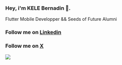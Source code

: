 ### Hey, i'm KELE Bernadin 👋.

Flutter Mobile Developper && Seeds of Future Alumni
### Follow me on [Linkedin](https://www.linkedin.com/in/bernadin-kele-b7466a246)
### Follow me on [X](https://twitter.com/kelebernadin00)
![](https://github-readme-stats.vercel.app/api?username=bernadinkele&count_private=true&show_icons=true&bg_color=0D1117&border_radius=0&hide_title=true&text_color=FFF&icon_color=296ECA&)


